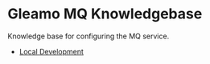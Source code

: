 # Gleamo MQ Knowledgebase

Knowledge base for configuring the MQ service.

- [Local Development](./LOCAL.md)
